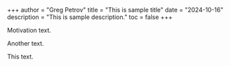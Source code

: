 +++
author = "Greg Petrov"
title = "This is sample title"
date = "2024-10-16"
description = "This is sample description."
toc = false
+++

Motivation text.


Another text.


This text.
